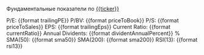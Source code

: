 Фундаментальные показатели по [{{ticker}}](https://finance.yahoo.com/quote/{{ticker}})

P/E: {{format trailingPE}}
P/BV: {{format priceToBook}}
P/S: {{format priceToSales}}
EPS: {{format trailingEps}}
Current Ratio: {{format currentRatio}}
Annual Dividents: {{format dividentAnnualPercent}} %
SMA(50): {{format sma50}}
SMA(200): {{format sma200}}
RSI(13): {{format rsi13}}
